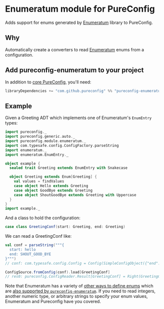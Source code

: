 # Enumeratum module for PureConfig

Adds support for enums generated by [Enumeratum](https://github.com/lloydmeta/enumeratum) library to PureConfig.

## Why

Automatically create a converters to read [Enumeratum](https://github.com/lloydmeta/enumeratum) enums from a configuration.

## Add pureconfig-enumeratum to your project

In addition to [core PureConfig](https://github.com/pureconfig/pureconfig), you'll need:

```scala
libraryDependencies += "com.github.pureconfig" %% "pureconfig-enumeratum" % "0.12.0"
```

## Example

Given a Greeting ADT which implements one of Enumeratum's `EnumEntry` types:

```scala
import pureconfig._
import pureconfig.generic.auto._
import pureconfig.module.enumeratum._
import com.typesafe.config.ConfigFactory.parseString
import enumeratum._
import enumeratum.EnumEntry._

object example {
  sealed trait Greeting extends EnumEntry with Snakecase

  object Greeting extends Enum[Greeting] {
    val values = findValues
    case object Hello extends Greeting
    case object GoodBye extends Greeting
    case object ShoutGoodBye extends Greeting with Uppercase
  }
}
import example._
```

And a class to hold the configuration:
```scala
case class GreetingConf(start: Greeting, end: Greeting)
```

We can read a GreetingConf like:
```scala
val conf = parseString("""{
  start: hello
  end: SHOUT_GOOD_BYE
}""")
// conf: com.typesafe.config.Config = Config(SimpleConfigObject({"end":"SHOUT_GOOD_BYE","start":"hello"}))

ConfigSource.fromConfig(conf).load[GreetingConf]
// res0: pureconfig.ConfigReader.Result[GreetingConf] = Right(GreetingConf(Hello,ShoutGoodBye))
```

Note that Enumeratum has a variety of [other ways to define enums](https://github.com/lloydmeta/enumeratum#more-examples) which are [also supported by `pureconfig-enumeratum`](src/test/scala/pureconfig/module/enumeratum/EnumeratumConvertTest.scala). If you need to read integers, another numeric type, or arbitrary strings to specify your enum values, Enumeratum and Pureconfig have you covered.

